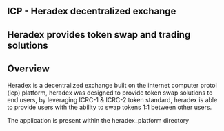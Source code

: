 ## ICP - Heradex decentralized exchange
## Heradex provides token swap and trading solutions
## Overview
Heradex is a decentralized exchange built on the internet computer protol (icp) platform, heradex was designed to provide token swap solutions to end users, by leveraging ICRC-1 & ICRC-2 token standard, heradex is able to provide users with the ability to swap tokens 1:1 between other users.

The application is present within the heradex_platform directory

